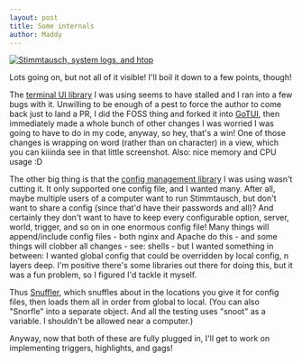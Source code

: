 ```yaml
---
layout: post
title: Some internals
author: Maddy
---
```


[![Stimmtausch, system logs, and htop](/assets/2019-02-05.png)](/assets/2019-02-05.png)

Lots going on, but not all of it visible! I'll boil it down to a few points, though!

The [terminal UI library](https://github.com/jroimartin/gocui) I was using seems to have stalled and I ran into a few bugs with it. Unwilling to be enough of a pest to force the author to come back just to land a PR, I did the FOSS thing and forked it into [GoTUI](https://github.com/makyo/gotui), then immediately made a whole bunch of other changes I was worried I was going to have to do in my code, anyway, so hey, that's a win! One of those changes is wrapping on word (rather than on character) in a view, which you can kiiinda see in that little screenshot. Also: nice memory and CPU usage :D

The other big thing is that the [config management library](https://github.com/spf13/viper) I was using wasn't cutting it. It only supported one config file, and I wanted many. After all, maybe multiple users of a computer want to run Stimmtausch, but don't want to share a config (since that'd have their passwords and all)? And certainly they don't want to have to keep every configurable option, server, world, trigger, and so on in one enormous config file! Many things will append/include config files - both nginx and Apache do this - and some things will clobber all changes - see: shells - but I wanted something in between: I wanted global config that could be overridden by local config, n layers deep. I'm positive there's some libraries out there for doing this, but it was a fun problem, so I figured I'd tackle it myself.

Thus [Snuffler](https://github.com/makyo/snuffler), which snuffles about in the locations you give it for config files, then loads them all in order from global to local. (You can also "Snorfle" into a separate object. And all the testing uses "snoot" as a variable. I shouldn't be allowed near a computer.)

Anyway, now that both of these are fully plugged in, I'll get to work on implementing triggers, highlights, and gags!
